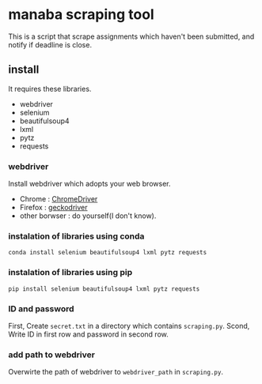 # manaba scraping tool

This is a script that scrape assignments which haven't been submitted, and notify if deadline is close.

## install

It requires these libraries.

- webdriver
- selenium
- beautifulsoup4
- lxml
- pytz
- requests

### webdriver

Install webdriver which adopts your web browser.

- Chrome : [ChromeDriver](http://chromedriver.chromium.org/downloads)
- Firefox : [geckodriver](https://github.com/mozilla/geckodriver/releases)
- other borwser : do yourself(I don't know).

### instalation of libraries using conda

```:shell
conda install selenium beautifulsoup4 lxml pytz requests
```

### instalation of libraries using pip

```:shell
pip install selenium beautifulsoup4 lxml pytz requests
```

### ID and password

First, Create `secret.txt` in a directory which contains `scraping.py`.
Scond, Write ID in first row and password in second row.

### add path to webdriver

Overwirte the path of webdriver to `webdriver_path` in `scraping.py`.